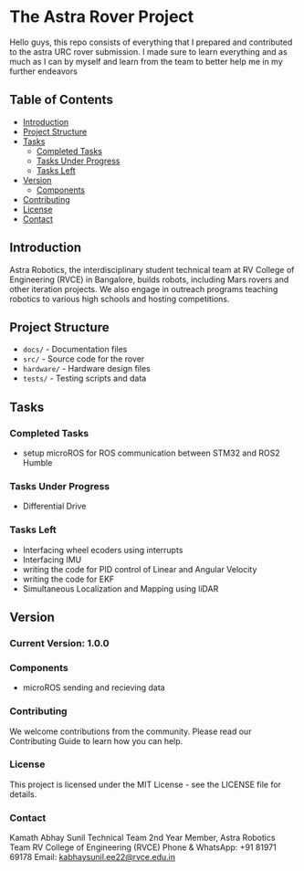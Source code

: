 # The Astra Rover Project

Hello guys, this repo consists of everything that I prepared and contributed to the astra URC rover submission. I made sure to learn everything and as much as I can by myself and learn from the team to better help me in my further endeavors

## Table of Contents
- [Introduction](#introduction)
- [Project Structure](#project-structure)
- [Tasks](#tasks)
  - [Completed Tasks](#completed-tasks)
  - [Tasks Under Progress](#tasks-under-progress)
  - [Tasks Left](#tasks-left)
- [Version](#version)
  - [Components](#components)
- [Contributing](#contributing)
- [License](#license)
- [Contact](#contact)

## Introduction
Astra Robotics, the interdisciplinary student technical team at RV College of Engineering (RVCE) in Bangalore, builds robots, including Mars rovers and other iteration projects. We also engage in outreach programs teaching robotics to various high schools and hosting competitions.

## Project Structure
- `docs/` - Documentation files
- `src/` - Source code for the rover
- `hardware/` - Hardware design files
- `tests/` - Testing scripts and data

## Tasks

### Completed Tasks
- setup microROS for ROS communication between STM32 and ROS2 Humble

### Tasks Under Progress
- Differential Drive

### Tasks Left
- Interfacing wheel ecoders using interrupts
- Interfacing IMU
- writing the code for PID control of Linear and Angular Velocity
- writing the code for EKF
- Simultaneous Localization and Mapping using liDAR

## Version
### Current Version: 1.0.0

### Components
- microROS sending and recieving data

### Contributing
We welcome contributions from the community. Please read our Contributing Guide to learn how you can help.

### License
This project is licensed under the MIT License - see the LICENSE file for details.

### Contact
Kamath Abhay Sunil
Technical Team 2nd Year Member, Astra Robotics Team
RV College of Engineering (RVCE)
Phone & WhatsApp: +91 81971 69178
Email: kabhaysunil.ee22@rvce.edu.in
